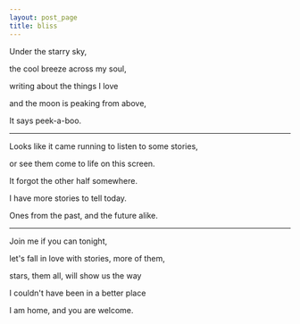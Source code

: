 ```yaml
---
layout: post_page
title: bliss
---
```

Under the starry sky,

the cool breeze across my soul,

writing about the things I love

and the moon is peaking from above,

It says peek-a-boo.

***

Looks like it came running to listen to some stories,

or see them come to life on this screen.

It forgot the other half somewhere.

I have more stories to tell today.

Ones from the past, and the future alike.

***

Join me if you can tonight,

let's fall in love with stories, more of them,

stars, them all, will show us the way

I couldn't have been in a better place

I am home, and you are welcome.
